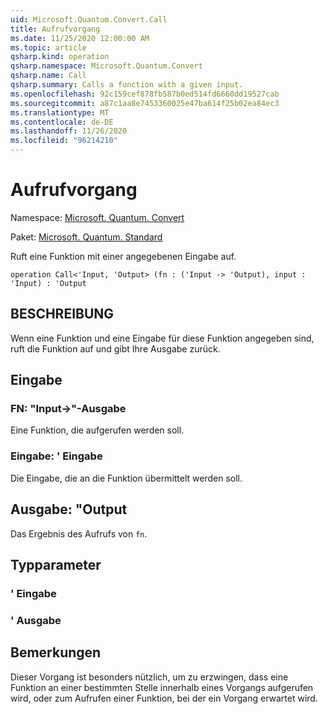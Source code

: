 ```yaml
---
uid: Microsoft.Quantum.Convert.Call
title: Aufrufvorgang
ms.date: 11/25/2020 12:00:00 AM
ms.topic: article
qsharp.kind: operation
qsharp.namespace: Microsoft.Quantum.Convert
qsharp.name: Call
qsharp.summary: Calls a function with a given input.
ms.openlocfilehash: 92c159cef878fb587b0ed514fd6660dd19527cab
ms.sourcegitcommit: a87c1aa8e7453360025e47ba614f25b02ea84ec3
ms.translationtype: MT
ms.contentlocale: de-DE
ms.lasthandoff: 11/26/2020
ms.locfileid: "96214210"
---
```

# <a name="call-operation"></a>Aufrufvorgang

Namespace: [Microsoft. Quantum. Convert](xref:Microsoft.Quantum.Convert)

Paket: [Microsoft. Quantum. Standard](https://nuget.org/packages/Microsoft.Quantum.Standard)


Ruft eine Funktion mit einer angegebenen Eingabe auf.

```qsharp
operation Call<'Input, 'Output> (fn : ('Input -> 'Output), input : 'Input) : 'Output
```


## <a name="description"></a>BESCHREIBUNG

Wenn eine Funktion und eine Eingabe für diese Funktion angegeben sind, ruft die Funktion auf und gibt Ihre Ausgabe zurück.

## <a name="input"></a>Eingabe

### <a name="fn--input---output"></a>FN: "Input->"-Ausgabe

Eine Funktion, die aufgerufen werden soll.


### <a name="input--input"></a>Eingabe: ' Eingabe

Die Eingabe, die an die Funktion übermittelt werden soll.



## <a name="output--output"></a>Ausgabe: "Output

Das Ergebnis des Aufrufs von `fn`.

## <a name="type-parameters"></a>Typparameter

### <a name="input"></a>' Eingabe


### <a name="output"></a>' Ausgabe



## <a name="remarks"></a>Bemerkungen

Dieser Vorgang ist besonders nützlich, um zu erzwingen, dass eine Funktion an einer bestimmten Stelle innerhalb eines Vorgangs aufgerufen wird, oder zum Aufrufen einer Funktion, bei der ein Vorgang erwartet wird.
